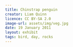 ```yaml
---
title: Chinstrap penguin
creator: Liam Quinn
licence: CC BY-SA 2.0
image-url: assets/img/veg.jpg
date: 19 January 2011
layout: exhibit
tags: bird, day, rocks
---
```

